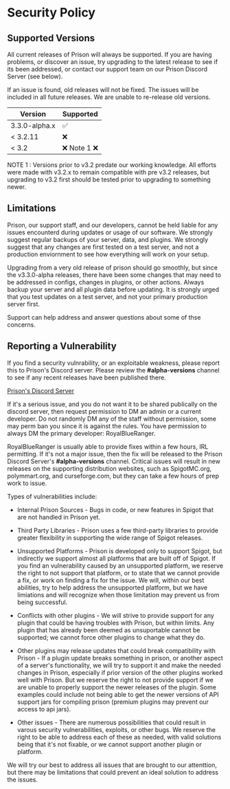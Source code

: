 # Security Policy

## Supported Versions

All current releases of Prison will always be supported.  If you are having problems, 
or discover an issue, try upgrading to the latest release to see if its been addressed, 
or contact our support team on our Prison Discord Server (see below).  


If an issue is found, old releases will not be fixed.  The issues will be included in 
all future releases.  We are unable to re-release old versions.


| Version       | Supported          |
| ------------- | ------------------ |
| 3.3.0-alpha.x | :white_check_mark: |
| < 3.2.11      | :x:                |
| < 3.2         | :x: Note 1 :x:     |

NOTE 1 : Versions prior to v3.2 predate our working knowledge. All efforts were
         made with v3.2.x to remain compatible with pre v3.2 releases, but upgrading
         to v3.2 first should be tested prior to upgrading to something newer.
         

## Limitations 

Prison, our support staff, and our developers, cannot be held liable for any issues
encounterd during updates or usage of our software. We strongly suggest regular 
backups of your server, data, and plugins.  We strongly suggest that any changes are
first tested on a test server, and not a production enviornment to see how everything
will work on your setup.  

Upgrading from a very old release of prison should go smoothly, but since the 
v3.3.0-alpha releases, there have been some changes that may need to be addressed 
in configs, changes in plugins, or other actions. Always backup your server 
and all plugin data before updating.  It is strongly urged that you
test updates on a test server, and not your primary production server first. 

Support can help address and answer questions about some of thse concerns.


## Reporting a Vulnerability

If you find a security vulnrability, or an exploitable weakness, please 
report this to Prison's Discord server.  Please review the **#alpha-versions** 
channel to see if any recent releases have been published there.

[Prison's Discord Server](https://discord.gg/DCJ3j6r)


If it's a serious issue, and you do not want it to be shared publically on the
discord server, then request permission to DM an admin or a current developer.
Do not randomly DM any of the staff without permission, some may perm ban you 
since it is against the rules.
You have permission to always DM the primary developer: RoyalBlueRanger.


RoyalBlueRanger is usually able to provide fixes within a few hours, IRL
permitting.  If it's not a major issue, then the fix will be released to
the Prison Discord Server's **#alpha-versions** channel.  Critical issues
will result in new releases on the supporting distribution websites, such 
as SpigotMC.org, polymmart.org, and curseforge.com, but they can take a 
few hours of prep work to issue.


Types of vulnerabilities include:
* Internal Prison Sources - Bugs in code, or new features in Spigot that are
  not handled in Prison yet.
* Third Party Libraries - Prison uses a few third-party libraries to provide
  greater flexibility in supporting the wide range of Spigot releases.
* Unsupported Platforms - Prison is developed only to support Spigot, but
  indirectly we support almost all platforms that are built off of Spigot.
  If you find an vulnerability caused by an unsupported platform, we reserve
  the right to not support that platform, or to state that we cannot provide
  a fix, or work on finding a fix for the issue.  We will, within our best
  abilities, try to help address the unsupported platform, but we have
  limiations and will recognize when those limitation may prevent us from
  being successful.
* Conflicts with other plugins - We will strive to provide support for any
  plugin that could be having troubles with Prison, but within limits.
  Any plugin that has already been deemed as unsuportable cannot be
  supported; we cannot force other plugins to change what they do.
* Other plugins may release updates that could break compatibility with
  Prison - If a plugin update breaks something in prison, or another aspect
  of a server's functionality, we will try to support it and make the
  needed changes in Prison, especially if prior version of the other
  plugins worked well with Prison.  But we reserve the right to not
  provide support if we are unable to properly support the newer releases
  of the plugin.  Some examples could include not being able to get the
  newer versions of API support jars for compiling prison (premium
  plugins may prevent our access to api jars).

* Other issues - There are numerous possibilities that could result in
  varous security vulnerabilities, exploits, or other bugs. We reserve
  the right to be able to address each of these as needed, with valid
  solutions being that it's not fixable, or we cannot support another
  plugin or platform.

We will try our best to address all issues that are brought to our attenttion,
but there may be limitations that could prevent an ideal solution to 
address the issues.

